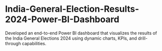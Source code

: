 # India-General-Election-Results-2024-Power-BI-Dashboard
Developed an end-to-end Power BI dashboard that visualizes the results of the India General Elections 2024 using dynamic charts, KPIs, and drill-through capabilities.
